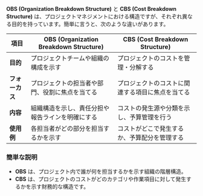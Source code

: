 **OBS (Organization Breakdown Structure)** と **CBS (Cost Breakdown Structure)** は、プロジェクトマネジメントにおける構造ですが、それぞれ異なる目的を持っています。簡単に言うと、次のような違いがあります。

| **項目** | **OBS (Organization Breakdown Structure)** | **CBS (Cost Breakdown Structure)** |
|----------|---------------------------------------------|-------------------------------------|
| **目的** | プロジェクトチームや組織の構成を示す | プロジェクトのコストを管理・分解する |
| **フォーカス** | プロジェクトの担当者や部門、役割に焦点を当てる | プロジェクトのコストに関連する項目に焦点を当てる |
| **内容** | 組織構造を示し、責任分担や報告ラインを明確にする | コストの発生源や分類を示し、予算管理を行う |
| **使用例** | 各担当者がどの部分を担当するかを示す | コストがどこで発生するか、予算配分を管理する |

### 簡単な説明
- **OBS** は、プロジェクト内で誰が何を担当するかを示す組織の階層構造。
- **CBS** は、プロジェクトのコストがどのカテゴリや作業項目に対して発生するかを示す財務的な構造です。

